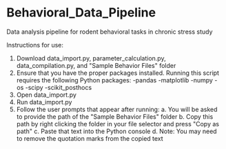 # Behavioral_Data_Pipeline
Data analysis pipeline for rodent behavioral tasks in chronic stress study

Instructions for use:
1. Download data_import.py, parameter_calculation.py, data_compilation.py, and "Sample Behavior Files" folder
2. Ensure that you have the proper packages installed. Running this script requires the following Python packages:
-pandas
-matplotlib
-numpy
-os
-scipy
-scikit_posthocs
3. Open data_import.py
4. Run data_import.py
5. Follow the user prompts that appear after running:
  a. You will be asked to provide the path of the "Sample Behavior Files" folder
  b. Copy this path by right clicking the folder in your file selector and press "Copy as path"
  c. Paste that text into the Python console
  d. Note: You may need to remove the quotation marks from the copied text

